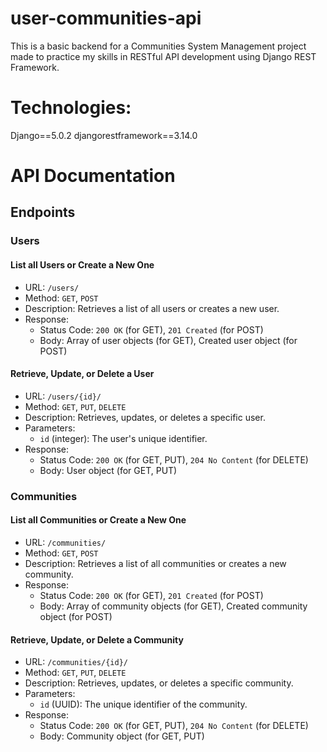 # user-communities-api

This is a basic backend for a Communities System Management project made to practice my skills in RESTful API development using Django REST Framework.

# Technologies:

Django==5.0.2
djangorestframework==3.14.0

# API Documentation

## Endpoints

### Users

#### List all Users or Create a New One

-   URL: `/users/`
-   Method: `GET`, `POST`
-   Description: Retrieves a list of all users or creates a new user.
-   Response:
    -   Status Code: `200 OK` (for GET), `201 Created` (for POST)
    -   Body: Array of user objects (for GET), Created user object (for POST)

#### Retrieve, Update, or Delete a User

-   URL: `/users/{id}/`
-   Method: `GET`, `PUT`, `DELETE`
-   Description: Retrieves, updates, or deletes a specific user.
-   Parameters:
    -   `id` (integer): The user's unique identifier.
-   Response:
    -   Status Code: `200 OK` (for GET, PUT), `204 No Content` (for DELETE)
    -   Body: User object (for GET, PUT)

### Communities

#### List all Communities or Create a New One

-   URL: `/communities/`
-   Method: `GET`, `POST`
-   Description: Retrieves a list of all communities or creates a new community.
-   Response:
    -   Status Code: `200 OK` (for GET), `201 Created` (for POST)
    -   Body: Array of community objects (for GET), Created community object (for POST)

#### Retrieve, Update, or Delete a Community

-   URL: `/communities/{id}/`
-   Method: `GET`, `PUT`, `DELETE`
-   Description: Retrieves, updates, or deletes a specific community.
-   Parameters:
    -   `id` (UUID): The unique identifier of the community.
-   Response:
    -   Status Code: `200 OK` (for GET, PUT), `204 No Content` (for DELETE)
    -   Body: Community object (for GET, PUT)
